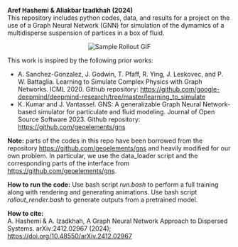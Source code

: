 **Aref Hashemi \& Aliakbar Izadkhah (2024)**  
This repository includes python codes, data, and results for a project on the use of a Graph Neural Network (GNN) for simulation of the dymamics of a multidisperse suspension of partices in a box of fluid.

<p align="center"><img src="sample-rollout.gif" alt="Sample Rollout GIF"></p>

This work is inspired by the following prior works:

*   A\. Sanchez-Gonzalez, J. Godwin, T. Pfaff, R. Ying, J. Leskovec, and P. W. Battaglia. Learning to Simulate Complex Physics with Graph Networks. ICML 2020. Github repository: https://github.com/google-deepmind/deepmind-research/tree/master/learning_to_simulate  
*   K\. Kumar and J. Vantassel. GNS: A generalizable Graph Neural Network-based simulator for particulate and fluid modeling. Journal of Open Source Software 2023. Github repository: https://github.com/geoelements/gns

**Note:** parts of the codes in this repo have been borrowed from the repository https://github.com/geoelements/gns and heavily modified for our own problem. In particular, we use the data_loader script and the corresponding parts of the interface from https://github.com/geoelements/gns.

**How to run the code:**
Use bash script *run.bash* to perform a full training along with rendering and generating animations. Use bash script *rollout_render.bash* to generate outputs from a pretrained model.

**How to cite:**  
A. Hashemi \& A. Izadkhah, A Graph Neural Network Approach to Dispersed Systems. arXiv:2412.02967 (2024); https://doi.org/10.48550/arXiv.2412.02967
